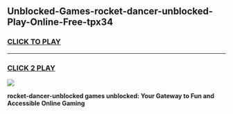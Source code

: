 
## Unblocked-Games-rocket-dancer-unblocked-Play-Online-Free-tpx34
<h3>
<a href="https://premium76.site?title=rocket-dancer-unblocked&ref=26A">CLICK TO PLAY</a></h3>
<hr>

<h3>
<a href="https://premium76.site?title=rocket-dancer-unblocked&ref=26A">CLICK 2 PLAY</a>
  
</h3>

<a href="https://premium76.site?title=rocket-dancer-unblocked&ref=26A"><img src="https://clearcache.store/games.png"></a>


**rocket-dancer-unblocked games unblocked: Your Gateway to Fun and Accessible Online Gaming**

